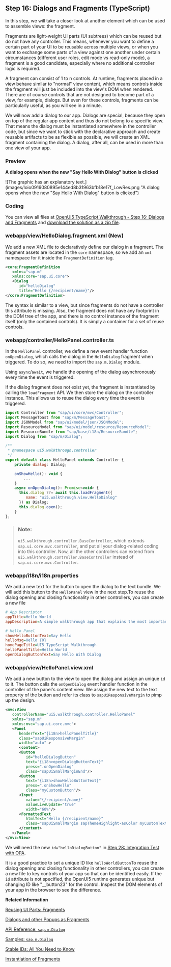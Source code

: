 <!-- loio4b2e306f4bcd4777b068e5a99e007e85 -->

## Step 16: Dialogs and Fragments \(TypeScript\)

In this step, we will take a closer look at another element which can be used to assemble views: the fragment.

Fragments are light-weight UI parts \(UI subtrees\) which can be reused but do not have any controller. This means, whenever you want to define a certain part of your UI to be reusable across multiple views, or when you want to exchange some parts of a view against one another under certain circumstances \(different user roles, edit mode vs read-only mode\), a fragment is a good candidate, especially where no additional controller logic is required.

A fragment can consist of 1 to n controls. At runtime, fragments placed in a view behave similar to "normal" view content, which means controls inside the fragment will just be included into the view's DOM when rendered. There are of course controls that are not designed to become part of a view, for example, dialogs. But even for these controls, fragments can be particularly useful, as you will see in a minute.

We will now add a dialog to our app. Dialogs are special, because they open on top of the regular app content and thus do not belong to a specific view. That means the dialog must be instantiated somewhere in the controller code, but since we want to stick with the declarative approach and create reusable artifacts to be as flexible as possible, we will create an XML fragment containing the dialog. A dialog, after all, can be used in more than one view of your app.



### Preview

  
  
**A dialog opens when the new "Say Hello With Dialog" button is clicked**

![The graphic has an explanatory text.](images/loio0916080895e144ed8b31963bfb18e17f_LowRes.png "A dialog opens when the new "Say Hello With Dialog" button is clicked")



<a name="loio4b2e306f4bcd4777b068e5a99e007e85__section_kj4_41f_syb"/>

### Coding

You can view all files at [OpenUI5 TypeScript Walkthrough - Step 16: Dialogs and Fragments](https://github.com/sap-samples/ui5-typescript-walkthrough/tree/main/steps/16) and [download the solution as a zip file](https://sap-samples.github.io/ui5-typescript-walkthrough/ui5-typescript-walkthrough-step-16.zip).



<a name="loio4b2e306f4bcd4777b068e5a99e007e85__section_pd3_2my_nzb"/>

### webapp/view/HelloDialog.fragment.xml \(New\)

We add a new XML file to declaratively define our dialog in a fragment. The fragment assets are located in the `core` namespace, so we add an `xml` namespace for it inside the `FragmentDefinition` tag.

```xml
<core:FragmentDefinition
   xmlns="sap.m"
   xmlns:core="sap.ui.core">
   <Dialog
      id="helloDialog"
      title="Hello {/recipient/name}"/>
</core:FragmentDefinition>
```

The syntax is similar to a view, but since fragments do not have a controller this attribute is missing. Also, the fragment does not have any footprint in the DOM tree of the app, and there is no control instance of the fragment itself \(only the contained controls\). It is simply a container for a set of reuse controls.



<a name="loio4b2e306f4bcd4777b068e5a99e007e85__section_v4g_hmy_nzb"/>

### webapp/controller/HelloPanel.controller.ts

In the `HelloPanel` controller, we define a new event handler function `onOpenDialog`, which calls the dialog in the `HelloDialog` fragment when triggered. To do so, we need to import the `sap.m.Dialog` module.

Using `async`/`await`, we handle the opening of the dialog asynchronously every time the event is triggered.

If the dialog fragment does not exist yet, the fragment is instantiated by calling the `loadFragment` API. We then store the dialog on the controller instance. This allows us to reuse the dialog every time the event is triggered.

```js
import Controller from "sap/ui/core/mvc/Controller";
import MessageToast from "sap/m/MessageToast";
import JSONModel from "sap/ui/model/json/JSONModel";
import ResourceModel from "sap/ui/model/resource/ResourceModel";
import ResourceBundle from "sap/base/i18n/ResourceBundle";
import Dialog from "sap/m/Dialog";

/**
 * @namespace ui5.walkthrough.controller
 */
export default class HelloPanel extends Controller {
    private dialog: Dialog;

    onShowHello(): void {
        ...
    }
    async onOpenDialog(): Promise<void> {
      this.dialog ??= await this.loadFragment({
         name: "ui5.walkthrough.view.HelloDialog"
      }) as Dialog;
      this.dialog.open();
    }   
};
```

> ### Note:  
> `ui5.walkthrough.controller.BaseController`, which extends `sap.ui.core.mvc.Controller`, and put all your dialog-related coding into this controller. Now, all the other controllers can extend from `ui5.walkthrough.controller.BaseController` instead of `sap.ui.core.mvc.Controller`.



<a name="loio4b2e306f4bcd4777b068e5a99e007e85__section_d5m_ypr_r2b"/>

### webapp/i18n/i18n.properties

We add a new text for the button to open the dialog to the text bundle. We will add this button to the `HelloPanel` view in the next step.To reuse the dialog opening and closing functionality in other controllers, you can create a new file

```ini
# App Descriptor
appTitle=Hello World
appDescription=A simple walkthrough app that explains the most important concepts of OpenUI5

# Hello Panel
showHelloButtonText=Say Hello
helloMsg=Hello {0}
homePageTitle=UI5 TypeScript Walkthrough
helloPanelTitle=Hello World
openDialogButtonText=Say Hello With Dialog
```



<a name="loio4b2e306f4bcd4777b068e5a99e007e85__section_lj4_41f_syb"/>

### webapp/view/HelloPanel.view.xml

We add a new button to the view to open the dialog and assign an unique `id` to it. The button calls the `onOpenDialog` event handler function in the controller of the panel's content view. We assign the new text to the text property of the button and refer its class to `sapUiResponsiveMargin` to pimp up the design.

```xml
<mvc:View
   controllerName="ui5.walkthrough.controller.HelloPanel"
   xmlns="sap.m"
   xmlns:mvc="sap.ui.core.mvc">
   <Panel
      headerText="{i18n>helloPanelTitle}"
      class="sapUiResponsiveMargin"
      width="auto" >
      <content>
      <Button
         id="helloDialogButton"
         text="{i18n>openDialogButtonText}"
         press=".onOpenDialog"
         class="sapUiSmallMarginEnd"/>
      <Button
         text="{i18n>showHelloButtonText}"
         press=".onShowHello"
         class="myCustomButton"/>
      <Input
         value="{/recipient/name}"
         valueLiveUpdate="true"
         width="60%"/>
      <FormattedText
         htmlText="Hello {/recipient/name}"
         class="sapUiSmallMargin sapThemeHighlight-asColor myCustomText"/>
      </content>
   </Panel>
</mvc:View>
```

We will need the new `id="helloDialogButton"` in [Step 28: Integration Test with OPA](step-28-integration-test-with-opa-9bf4dce.md).

It is a good practice to set a unique ID like `helloWorldButton`To reuse the dialog opening and closing functionality in other controllers, you can create a new file to key controls of your app so that can be identified easily. If the `id` attribute is not specified, the OpenUI5 runtime generates unique but changing ID like "\_\_button23" for the control. Inspect the DOM elements of your app in the browser to see the difference.

**Related Information**  


[Reusing UI Parts: Fragments](../04_Essentials/reusing-ui-parts-fragments-36a5b13.md "Fragments are light-weight UI parts (UI sub-trees) which can be reused, defined similar to views, but do not have any controller or other behavior code involved.")

[Dialogs and other Popups as Fragments](../04_Essentials/dialogs-and-other-popups-as-fragments-448c641.md "You can use fragments to declaratively define dialogs and other popup controls which are not part of the normal page UI structure.")

[API Reference: `sap.m.Dialog`](https://ui5.sap.com/#/api/sap.m.Dialog)

[Samples: `sap.m.Dialog`](https://ui5.sap.com/#/entity/sap.m.Dialog)

[Stable IDs: All You Need to Know](../05_Developing_Apps/stable-ids-all-you-need-to-know-f51dbb7.md "Stable IDs are IDs for controls, elements, or components that you set yourself in the respective id property or attribute as opposed to IDs that are generated by OpenUI5. Stable means that the IDs are concatenated with the application component ID and do not have any auto-generated parts.")

[Instantiation of Fragments](../04_Essentials/instantiation-of-fragments-04129b2.md "OpenUI5 provides two options to instantiate a fragment: If it is instantiated inside a controller extending sap.ui.core.mvc.Controller, the loadFragment() function is the way to go. However, if it is instantiated in a non-controller artefact, the generic function sap.ui.core.Fragment.load() can be used.")


